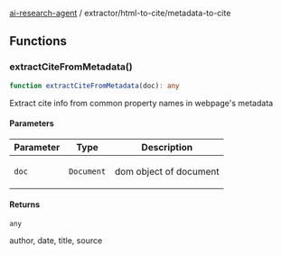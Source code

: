 [ai-research-agent](../../modules.md) / extractor/html-to-cite/metadata-to-cite

## Functions

### extractCiteFromMetadata()

```ts
function extractCiteFromMetadata(doc): any
```

Extract cite info from common property names in webpage's metadata

#### Parameters

<table>
<thead>
<tr>
<th>Parameter</th>
<th>Type</th>
<th>Description</th>
</tr>
</thead>
<tbody>
<tr>
<td>

`doc`

</td>
<td>

`Document`

</td>
<td>

dom object of document

</td>
</tr>
</tbody>
</table>

#### Returns

`any`

author, date, title, source
